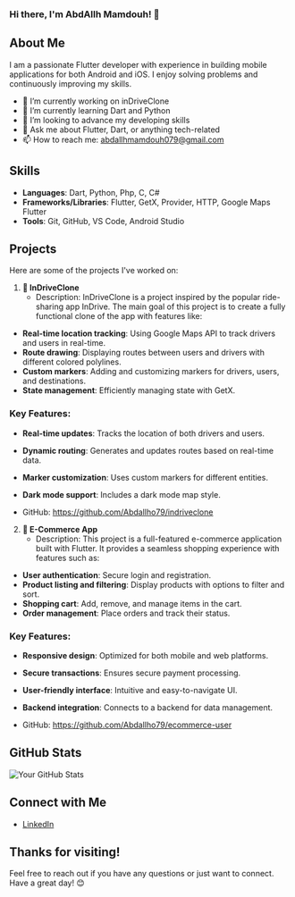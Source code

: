 ### Hi there, I'm AbdAllh Mamdouh! 👋

## About Me
I am a passionate Flutter developer with experience in building mobile applications for both Android and iOS. I enjoy solving problems and continuously improving my skills.

- 🔭 I’m currently working on inDriveClone
- 🌱 I’m currently learning Dart and Python
- 👯 I’m looking to advance my developing skills
- 💬 Ask me about Flutter, Dart, or anything tech-related
- 📫 How to reach me: abdallhmamdouh079@gmail.com


## Skills
- **Languages**: Dart, Python, Php, C, C#
- **Frameworks/Libraries**: Flutter, GetX, Provider, HTTP, Google Maps Flutter
- **Tools**: Git, GitHub, VS Code, Android Studio

## Projects
Here are some of the projects I've worked on:

1. **🚗 InDriveClone**
   - Description: InDriveClone is a project inspired by the popular ride-sharing app InDrive. The main goal of this project is to create a fully functional clone of the app with features like:
  - **Real-time location tracking**: Using Google Maps API to track drivers and users in real-time.
  - **Route drawing**: Displaying routes between users and drivers with different colored polylines.
  - **Custom markers**: Adding and customizing markers for drivers, users, and destinations.
  - **State management**: Efficiently managing state with GetX.
  
  ### Key Features:
  - **Real-time updates**: Tracks the location of both drivers and users.
  - **Dynamic routing**: Generates and updates routes based on real-time data.
  - **Marker customization**: Uses custom markers for different entities.
  - **Dark mode support**: Includes a dark mode map style.

   - GitHub: https://github.com/Abdallho79/indriveclone

2. **🛒 E-Commerce App**
   - Description: This project is a full-featured e-commerce application built with Flutter. It provides a seamless shopping experience with features such as:
  - **User authentication**: Secure login and registration.
  - **Product listing and filtering**: Display products with options to filter and sort.
  - **Shopping cart**: Add, remove, and manage items in the cart.
  - **Order management**: Place orders and track their status.
  
  
  ### Key Features:
  - **Responsive design**: Optimized for both mobile and web platforms.
  - **Secure transactions**: Ensures secure payment processing.
  - **User-friendly interface**: Intuitive and easy-to-navigate UI.
  - **Backend integration**: Connects to a backend for data management.
  
   - GitHub: https://github.com/Abdallho79/ecommerce-user

## GitHub Stats
![Your GitHub Stats](https://github-readme-stats.vercel.app/api?username=Abdallho79&show_icons=true&theme=radical)

## Connect with Me
- [LinkedIn](https://www.linkedin.com/in/abdallh-mamdouh-b3870130a/)

## Thanks for visiting!
Feel free to reach out if you have any questions or just want to connect. Have a great day! 😊
